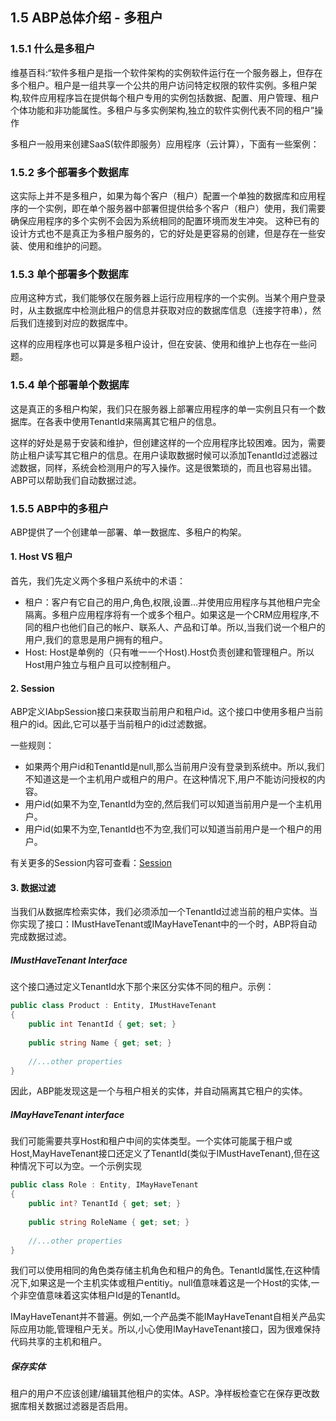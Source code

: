 ## 1.5 ABP总体介绍 - 多租户

### 1.5.1 什么是多租户

维基百科:“软件多租户是指一个软件架构的实例软件运行在一个服务器上，但存在多个租户。租户是一组共享一个公共的用户访问特定权限的软件实例。多租户架构,软件应用程序旨在提供每个租户专用的实例包括数据、配置、用户管理、租户个体功能和非功能属性。多租户与多实例架构,独立的软件实例代表不同的租户”操作

多租户一般用来创建SaaS(软件即服务）应用程序（云计算），下面有一些案例：

### 1.5.2 多个部署多个数据库

这实际上并不是多租户，如果为每个客户（租户）配置一个单独的数据库和应用程序的一个实例，即在单个服务器中部署但提供给多个客户（租户）使用，我们需要确保应用程序的多个实例不会因为系统相同的配置环境而发生冲突。
这种已有的设计方式也不是真正为多租户服务的，它的好处是更容易的创建，但是存在一些安装、使用和维护的问题。

### 1.5.3 单个部署多个数据库

应用这种方式，我们能够仅在服务器上运行应用程序的一个实例。当某个用户登录时，从主数据库中检测此租户的信息并获取对应的数据库信息（连接字符串），然后我们连接到对应的数据库中。

这样的应用程序也可以算是多租户设计，但在安装、使用和维护上也存在一些问题。

### 1.5.4 单个部署单个数据库

这是真正的多租户构架，我们只在服务器上部署应用程序的单一实例且只有一个数据库。在各表中使用TenantId来隔离其它租户的信息。

这样的好处是易于安装和维护，但创建这样的一个应用程序比较困难。因为，需要防止租户读写其它租户的信息。在用户读取数据时候可以添加TenantId过滤器过滤数据，同样，系统会检测用户的写入操作。这是很繁琐的，而且也容易出错。ABP可以帮助我们自动数据过滤。

### 1.5.5 ABP中的多租户

ABP提供了一个创建单一部署、单一数据库、多租户的构架。

#### 1. Host VS 租户

首先，我们先定义两个多租户系统中的术语：

+ 租户：客户有它自己的用户,角色,权限,设置…并使用应用程序与其他租户完全隔离。多租户应用程序将有一个或多个租户。如果这是一个CRM应用程序,不同的租户也他们自己的帐户、联系人、产品和订单。所以,当我们说一个租户的用户,我们的意思是用户拥有的租户。
+ Host: Host是单例的（只有唯一一个Host).Host负责创建和管理租户。所以Host用户独立与租户且可以控制租户。

#### 2. Session

ABP定义IAbpSession接口来获取当前用户和租户id。这个接口中使用多租户当前租户的id。因此,它可以基于当前租户的id过滤数据。

一些规则：
+ 如果两个用户id和TenantId是null,那么当前用户没有登录到系统中。所以,我们不知道这是一个主机用户或租户的用户。在这种情况下,用户不能访问授权的内容。
+ 用户id(如果不为空,TenantId为空的,然后我们可以知道当前用户是一个主机用户。
+ 用户id(如果不为空,TenantId也不为空,我们可以知道当前用户是一个租户的用户。

有关更多的Session内容可查看：[Session](2.2ABP公共结构-会话管理.md)

#### 3. 数据过滤

当我们从数据库检索实体，我们必须添加一个TenantId过滤当前的租户实体。当你实现了接口：IMustHaveTenant或IMayHaveTenant中的一个时，ABP将自动完成数据过滤。

##### IMustHaveTenant Interface

这个接口通过定义TenantId水下那个来区分实体不同的租户。示例：

``` csharp
public class Product : Entity, IMustHaveTenant
{
    public int TenantId { get; set; }
        
    public string Name { get; set; }
    
    //...other properties
}
```

因此，ABP能发现这是一个与租户相关的实体，并自动隔离其它租户的实体。


##### IMayHaveTenant interface


我们可能需要共享Host和租户中间的实体类型。一个实体可能属于租户或Host,MayHaveTenant接口还定义了TenantId(类似于IMustHaveTenant),但在这种情况下可以为空。一个示例实现

``` csharp
public class Role : Entity, IMayHaveTenant
{
    public int? TenantId { get; set; }
        
    public string RoleName { get; set; }
    
    //...other properties
}
``` 

我们可以使用相同的角色类存储主机角色和租户的角色。TenantId属性,在这种情况下,如果这是一个主机实体或租户entitiy。null值意味着这是一个Host的实体,一个非空值意味着这实体租户Id是的TenantId。

IMayHaveTenant并不普遍。例如,一个产品类不能IMayHaveTenant自相关产品实际应用功能,管理租户无关。所以,小心使用IMayHaveTenant接口，因为很难保持代码共享的主机和租户。

##### 保存实体

租户的用户不应该创建/编辑其他租户的实体。ASP。净样板检查它在保存更改数据库相关数据过滤器是否启用。




